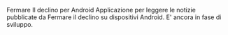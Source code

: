 Fermare Il declino per Android
Applicazione per leggere le notizie pubblicate da Fermare il declino su dispositivi Android.
E' ancora in fase di sviluppo.